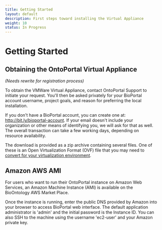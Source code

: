 ```yaml
---
title: Getting Started
layout: default
description: First steps toward installing the Virtual Appliance
weight: 10
status: In Progress
---
```


# Getting Started

## Obtaining the OntoPortal Virtual Appliance

*(Needs rewrite for registration process)*

To obtain the VMWare Virtual Appliance, 
contact OntoPortal Support to initiate your request.
You'll then be asked privately for your BioPortal account username, project goals, and reason for preferring the local installation.

If you don't have a BioPortal account, you can create one at: http://bit.ly/bioportal-account.
If your email doesn't include your organization or other means of identifying you, 
we will ask for that as well.
The overall transaction can take a few working days, depending on resource availability.

The download is provided as a zip archive containing several files. 
One of these is an Open Virtualization Format (OVF) file 
that you may need to 
<a href="../virtualization_environments">convert for your virtualization environment</a>.

## Amazon AWS AMI

For users who want to run their OntoPortal instance on Amazon Web Services, 
an Amazon Machine Instance (AMI) is available on the BioOntology AWS Market Place. 


Once the instance is running, enter the public DNS provided by Amazon into your browser to access BioPortal web interface. 
The default application administrator is 'admin' and the initial password is the Instance ID. 
You can also SSH to the machine using the username 'ec2-user' and your Amazon private key.


